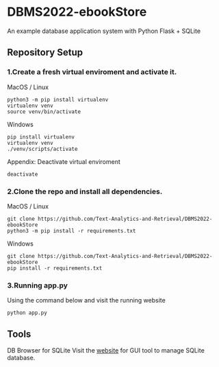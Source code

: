 # DBMS2022-ebookStore
An example database application system with Python Flask + SQLite
## Repository Setup
### 1.Create a fresh virtual enviroment and activate it.
MacOS / Linux
```
python3 -m pip install virtualenv
virtualenv venv
source venv/bin/activate
```
Windows
```
pip install virtualenv
virtualenv venv
./venv/scripts/activate
```
Appendix: Deactivate virtual enviroment
```
deactivate
```
### 2.Clone the repo and install all dependencies.
MacOS / Linux
```
git clone https://github.com/Text-Analytics-and-Retrieval/DBMS2022-ebookStore
python3 -m pip install -r requirements.txt
```
Windows
```
git clone https://github.com/Text-Analytics-and-Retrieval/DBMS2022-ebookStore
pip install -r requirements.txt
```
### 3.Running app.py
Using the command below and visit the running website
```
python app.py
```
## Tools
DB Browser for SQLite
Visit the [website](https://sqlitebrowser.org/) for GUI tool to manage SQLite database.
